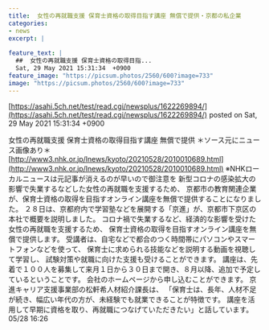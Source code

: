 ```yaml
---
title:  女性の再就職支援 保育士資格の取得目指す講座 無償で提供・京都の私企業 
categories:
- news
excerpt: |
  
feature_text: |
  ##  女性の再就職支援 保育士資格の取得目指...
  Sat, 29 May 2021 15:31:34  +0900
feature_image: "https://picsum.photos/2560/600?image=733"
image: "https://picsum.photos/2560/600?image=733"
---
```


[https://asahi.5ch.net/test/read.cgi/newsplus/1622269894/](https://asahi.5ch.net/test/read.cgi/newsplus/1622269894/)
posted on Sat, 29 May 2021 15:31:34  +0900

<!--more-->

女性の再就職支援 保育士資格の取得目指す講座 無償で提供 ＊ソース元にニュース画像あり＊ [http://www3.nhk.or.jp/lnews/kyoto/20210528/2010010689.html](http://www3.nhk.or.jp/lnews/kyoto/20210528/2010010689.html) ※NHKローカルニュースは元記事が消えるのが早いので御注意を 新型コロナの感染拡大の影響で失業するなどした女性の再就職を支援するため、 京都市の教育関連企業が、保育士資格の取得を目指すオンライン講座を無償で提供することになりました。 ２８日は、京都府内で学習塾などを展開する「京進」が、京都市下京区の本社で概要を説明しました。 コロナ禍で失業するなど、経済的な影響を受けた女性の再就職を支援するため、 保育士資格の取得を目指すオンライン講座を無償で提供します。 受講者は、自宅などで都合のつく時間帯にパソコンやスマートフォンなどを使って、 保育士に求められる技能などを説明する動画を視聴して学習し、 試験対策や就職に向けた支援も受けることができます。 講座は、先着で１００人を募集して来月１日から３０日まで開き、８月以降、追加で予定しているということです。 会社のホームページから申し込むことができます。 京進キャリア支援事業部の松軒希人材紹介課長は、 「保育士は、長年、人材不足が続き、幅広い年代の方が、未経験でも就業できることが特徴です。 講座を活用して早期に資格を取り、再就職につなげていただきたい」と話しています。 05/28 16:26
